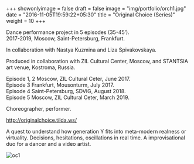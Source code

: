 +++
showonlyimage = false
draft = false
image = "img/portfolio/orch1.jpg"
date = "2016-11-05T19:59:22+05:30"
title = "Original Choice (Series)"
weight = 10
+++

Dance performance project in 5 episodes (35-45’).  
2017-2019, Moscow, Saint-Petersburg, Frankfurt.

In collaboration with Nastya Kuzmina and Liza Spivakovskaya.


<!--more-->
Produced in collaboration with ZIL Cultural Center, Moscow, and STANTSIA art venue, Kostroma, Russia.  

 Episode 1, 2 Moscow, ZIL Cultural Ceter, June 2017.   
 Episode 3 Frankfurt, Mousonturm, July 2017.  
 Episode 4 Saint-Petersburg, SDVIG, August 2018.   
 Episode 5 Moscow, ZIL Cultural Ceter, March 2019.

Choreographer, performer.

http://originalchoice.tilda.ws/ 

A quest to understand how generation Y fits into meta-modern realness or virtuality. Decisions, hesitations, oscillations in real time. A improvisational duo for a dancer and a video artist.

![oc1][1]


[1]: /img/portfolio/OCfeel.jpg